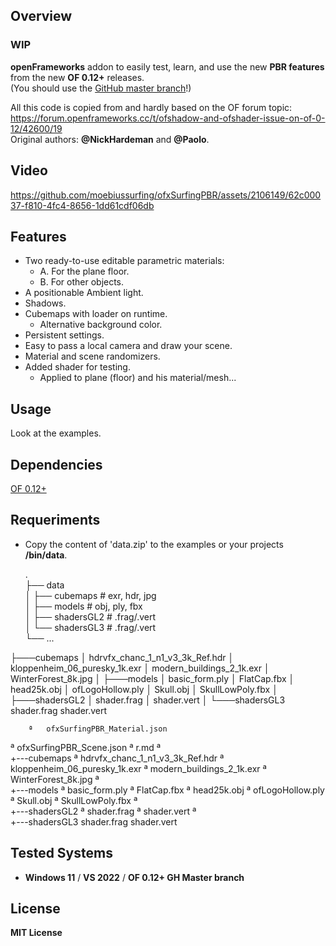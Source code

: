 ## Overview

### WIP 

**openFrameworks** addon to easily test, learn, and use the new **PBR features** from the new **OF 0.12+** releases.  
(You should use the [GitHub master branch](https://github.com/openframeworks/openFrameworks)!)  

All this code is copied from and hardly based on the OF forum topic:  
https://forum.openframeworks.cc/t/ofshadow-and-ofshader-issue-on-of-0-12/42600/19  
Original authors: **@NickHardeman** and **@Paolo**.  

## Video

https://github.com/moebiussurfing/ofxSurfingPBR/assets/2106149/62c00037-f810-4fc4-8656-1dd61cdf06db

## Features

- Two ready-to-use editable parametric materials:
  - A. For the plane floor.
  - B. For other objects.
- A positionable Ambient light.
- Shadows.
- Cubemaps with loader on runtime.
  - Alternative background color.
- Persistent settings.
- Easy to pass a local camera and draw your scene.
- Material and scene randomizers.
- Added shader for testing.
  - Applied to plane (floor) and his material/mesh...

## Usage

Look at the examples.

## Dependencies

[OF 0.12+](https://github.com/openframeworks/openFrameworks)

## Requeriments 

* Copy the content of 'data.zip' to the examples or your projects **/bin/data**. 

    .  
    ├── data         
    │   ├── cubemaps           # exr, hdr, jpg  
    │   ├── models             # obj, ply, fbx  
    │   ├── shadersGL2         # .frag/.vert  
    │   └── shadersGL3         # .frag/.vert  
    └── ...


├───cubemaps
│       hdrvfx_chanc_1_n1_v3_3k_Ref.hdr
│       kloppenheim_06_puresky_1k.exr
│       modern_buildings_2_1k.exr
│       WinterForest_8k.jpg
│
├───models
│       basic_form.ply
│       FlatCap.fbx
│       head25k.obj
│       ofLogoHollow.ply
│       Skull.obj
│       SkullLowPoly.fbx
│
├───shadersGL2
│       shader.frag
│       shader.vert
│
└───shadersGL3
        shader.frag
        shader.vert


        ª   ofxSurfingPBR_Material.json
ª   ofxSurfingPBR_Scene.json
ª   r.md
ª   
+---cubemaps
ª       hdrvfx_chanc_1_n1_v3_3k_Ref.hdr
ª       kloppenheim_06_puresky_1k.exr
ª       modern_buildings_2_1k.exr
ª       WinterForest_8k.jpg
ª       
+---models
ª       basic_form.ply
ª       FlatCap.fbx
ª       head25k.obj
ª       ofLogoHollow.ply
ª       Skull.obj
ª       SkullLowPoly.fbx
ª       
+---shadersGL2
ª       shader.frag
ª       shader.vert
ª       
+---shadersGL3
        shader.frag
        shader.vert

        
## Tested Systems
* **Windows 11** / **VS 2022** / **OF 0.12+ GH Master branch**

## License
**MIT License**
